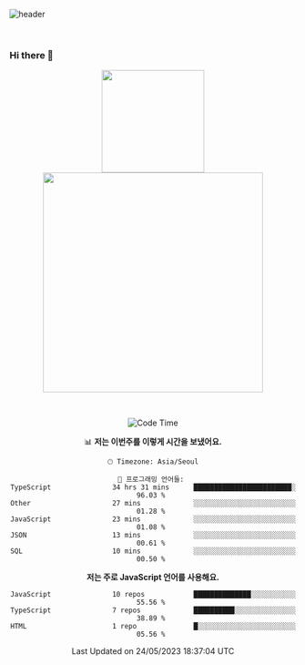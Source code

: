 ![header](https://capsule-render.vercel.app/api?type=waving&amp;color=timeGradient&amp;height=300&amp;section=header&amp;animation=fadeIn&amp;fontSize=55&amp;fontAlignY=40&amp;text=thornewater%20Github&amp;descSize=30)

<br>


### Hi there 👋

<div align="center">
   <p display="inline">
    <a href="https://github.com/thornewater">
     <img height="180" src="https://github-readme-stats.vercel.app/api?username=thornewater&theme=radical&show_icons=true" />
     <img width="386" src="https://github-readme-stats.vercel.app/api/top-langs/?username=thornewater&layout=compact&theme=radical&show_icons=true" />
    </a>
  </p>





<br>


<!--START_SECTION:waka-->
![Code Time](http://img.shields.io/badge/Code%20Time-353%20hrs%2014%20mins-blue)

📊 **저는 이번주를 이렇게 시간을 보냈어요.** 

```text
🕑︎ Timezone: Asia/Seoul

💬 프로그래밍 언어들: 
TypeScript               34 hrs 31 mins      ████████████████████████░   96.03 % 
Other                    27 mins             ░░░░░░░░░░░░░░░░░░░░░░░░░   01.28 % 
JavaScript               23 mins             ░░░░░░░░░░░░░░░░░░░░░░░░░   01.08 % 
JSON                     13 mins             ░░░░░░░░░░░░░░░░░░░░░░░░░   00.61 % 
SQL                      10 mins             ░░░░░░░░░░░░░░░░░░░░░░░░░   00.50 % 
```

**저는 주로 JavaScript 언어를 사용해요.** 

```text
JavaScript               10 repos            ██████████████░░░░░░░░░░░   55.56 % 
TypeScript               7 repos             ██████████░░░░░░░░░░░░░░░   38.89 % 
HTML                     1 repo              █░░░░░░░░░░░░░░░░░░░░░░░░   05.56 % 
```




 Last Updated on 24/05/2023 18:37:04 UTC
<!--END_SECTION:waka-->


<!--
**thornewater/thornewater** is a ✨ _special_ ✨ repository because its `README.md` (this file) appears on your GitHub profile.

Here are some ideas to get you started:

- 🔭 I’m currently working on ...
- 🌱 I’m currently learning ...
- 👯 I’m looking to collaborate on ...
- 🤔 I’m looking for help with ...
- 💬 Ask me about ...
- 📫 How to reach me: ...
- 😄 Pronouns: ...
- ⚡ Fun fact: ...
-->
